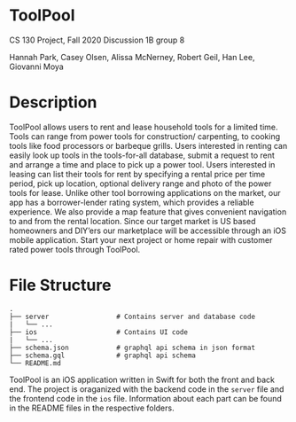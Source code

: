 # ToolPool
CS 130 Project, Fall 2020
Discussion 1B group 8

Hannah Park, Casey Olsen, Alissa McNerney, 
Robert Geil, Han Lee, Giovanni Moya

# Description
ToolPool allows users to rent and lease household tools for a limited time. Tools can range from power tools for construction/ carpenting, to cooking tools like food processors or barbeque grills. Users interested in renting can easily look up tools in the tools-for-all database, submit a request to rent and arrange a time and place to pick up a power tool. Users interested in leasing can list their tools for rent by specifying a rental price per time period, pick up location, optional delivery range and photo of the power tools for lease. Unlike other tool borrowing applications on the market, our app has a borrower-lender rating system, which provides a reliable experience. We also provide a map feature that gives convenient navigation to and from the rental location. Since our target market is US based homeowners and DIY’ers our marketplace will be accessible through an iOS mobile application. Start your next project or home repair with customer rated power tools through ToolPool.

# File Structure
    .
    ├── server                 # Contains server and database code
    |   └── ...             
    ├── ios                    # Contains UI code
    |   └── ...               
    ├── schema.json            # graphql api schema in json format
    ├── schema.gql             # graphql api schema
    └── README.md

ToolPool is an iOS application written in Swift for both the front and back end. The project is oraganized with the backend code in the ```server``` file and the frontend code in the ```ios``` file. Information about each part can be found in the README files in the respective folders. 
